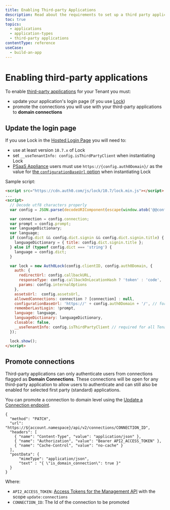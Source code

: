 ```yaml
---
title: Enabling Third-party Applications
description: Read about the requirements to set up a third party application
toc: true
topics:
  - applications
  - application-types
  - third-party applications
contentType: reference
useCase:
  - build-an-app
---
```


# Enabling third-party applications

To enable [third-party applications](/application-types#third-party-applications) for your Tenant you must:

- update your application's login page (if you use [Lock](/libraries/lock/v11))
- promote the connections you will use with your third-party applications to **domain connections**

## Update the login page

If you use Lock in the [Hosted Login Page](/hosted-pages/login) you will need to:

- use at least version `10.7.x` of Lock
- set `__useTenantInfo: config.isThirdPartyClient` when instantiating Lock
- [PSaaS Appliance](/appliance) users must use `https://{config.auth0Domain}/` as the value for [the `configurationBaseUrl` option](https://github.com/auth0/lock#other-options) when instantiating Lock

Sample script:

```html
<script src="https://cdn.auth0.com/js/lock/10.7/lock.min.js"></script>
...
<script>
  // Decode utf8 characters properly
  var config = JSON.parse(decodeURIComponent(escape(window.atob('@@config@@'))));

  var connection = config.connection;
  var prompt = config.prompt;
  var languageDictionary;
  var language;
  if (config.dict && config.dict.signin && config.dict.signin.title) {
    languageDictionary = { title: config.dict.signin.title };
  } else if (typeof config.dict === 'string') {
    language = config.dict;
  }

  var lock = new Auth0Lock(config.clientID, config.auth0Domain, {
    auth: {
      redirectUrl: config.callbackURL,
      responseType: config.callbackOnLocationHash ? 'token' : 'code',
      params: config.internalOptions
    },
    assetsUrl:  config.assetsUrl,
    allowedConnections: connection ? [connection] : null,
    configurationBaseUrl: 'https://' + config.auth0Domain + '/', // for PSaaS only
    rememberLastLogin: !prompt,
    language: language,
    languageDictionary: languageDictionary,
    closable: false,
    __useTenantInfo: config.isThirdPartyClient // required for all Tenants
  });

  lock.show();
</script>
```

## Promote connections

Third-party applications can only authenticate users from connections flagged as **Domain Connections**. These connections will be open for any third-party application to allow users to authenticate and can still also be enabled for selected first party (standard) applications.

You can promote a connection to domain level using the [Update a Connection endpoint](/api/management/v2#!/Connections/patch_connections_by_id).

```har
{
  "method": "PATCH",
  "url": "https://${account.namespace}/api/v2/connections/CONNECTION_ID",
  "headers": [
    { "name": "Content-Type", "value": "application/json" },
    { "name": "Authorization", "value": "Bearer API2_ACCESS_TOKEN" },
    { "name": "Cache-Control", "value": "no-cache" }
  ],
  "postData": {
      "mimeType": "application/json",
      "text" : "{ \"is_domain_connection\": true }"
  }
}
```

Where:
- `API2_ACCESS_TOKEN`: [Access Tokens for the Management API](/api/management/v2/tokens) with the scope `update:connections`
- `CONNECTION_ID`: Τhe Id of the connection to be promoted

